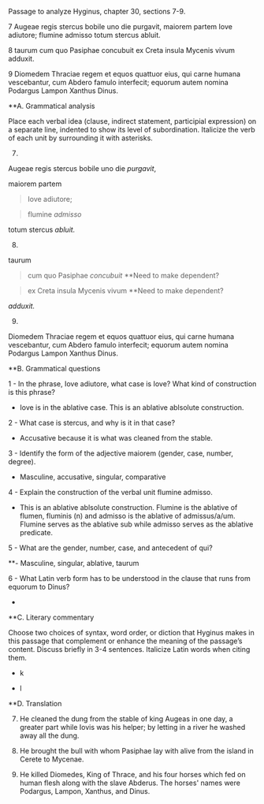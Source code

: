 Passage to analyze
Hyginus, chapter 30, sections 7-9.

7 Augeae regis stercus bobile uno die purgavit, maiorem partem Iove adiutore; flumine admisso totum stercus abluit.

8 taurum cum quo Pasiphae concubuit ex Creta insula Mycenis vivum adduxit.

9 Diomedem Thraciae regem et equos quattuor eius, qui carne humana vescebantur, cum Abdero famulo interfecit; equorum autem nomina Podargus Lampon Xanthus Dinus.

**A. Grammatical analysis

Place each verbal idea (clause, indirect statement, participial expression) on a separate line, indented to show its level of subordination. Italicize the verb of each unit by surrounding it with asterisks.

7. 

Augeae regis stercus bobile uno die *purgavit*,

maiorem partem 

> Iove adiutore;

> flumine *admisso*

totum stercus *abluit.*

8. 

taurum

> cum quo Pasiphae *concubuit* **Need to make dependent?

> ex Creta insula Mycenis vivum **Need to make dependent?

*adduxit.*

9. 

Diomedem Thraciae regem et equos quattuor eius, qui carne humana vescebantur, cum Abdero famulo interfecit; equorum autem nomina Podargus Lampon Xanthus Dinus.

**B. Grammatical questions

1 - In the phrase, Iove adiutore, what case is Iove? What kind of construction is this phrase?

- Iove is in the ablative case. This is an ablative ablsolute construction.

2 - What case is stercus, and why is it in that case?

- Accusative because it is what was cleaned from the stable.

3 - Identify the form of the adjective maiorem (gender, case, number, degree).

- Masculine, accusative, singular, comparative

4 - Explain the construction of the verbal unit flumine admisso.

- This is an ablative ablsolute construction. Flumine is the ablative of flumen, fluminis (n) and admisso is the ablative of admissus/a/um. Flumine serves as the ablative sub while admisso serves as the ablative predicate. 

5 - What are the gender, number, case, and antecedent of qui?

**- Masculine, singular, ablative, taurum

6 - What Latin verb form has to be understood in the clause that runs from equorum to Dinus?

-

**C. Literary commentary

Choose two choices of syntax, word order, or diction that Hyginus makes in this passage that complement or enhance the meaning of the passage’s content. Discuss briefly in 3-4 sentences. Italicize Latin words when citing them.

- k

- l

**D. Translation

7. He cleaned the dung from the stable of king Augeas in one day, a greater part while Iovis was his helper; by letting in a river he washed away all the dung. 

8. He brought the bull with whom Pasiphae lay with alive from the island in Cerete to Mycenae.

9. He killed Diomedes, King of Thrace, and his four horses which fed on human flesh along with the slave Abderus. The horses' names were Podargus, Lampon, Xanthus, and Dinus.
